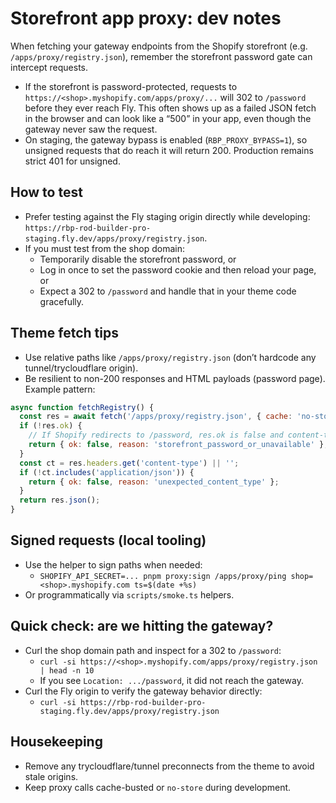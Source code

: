 # Storefront app proxy: dev notes

When fetching your gateway endpoints from the Shopify storefront (e.g. `/apps/proxy/registry.json`), remember the storefront password gate can intercept requests.

- If the storefront is password-protected, requests to `https://<shop>.myshopify.com/apps/proxy/...` will 302 to `/password` before they ever reach Fly. This often shows up as a failed JSON fetch in the browser and can look like a “500” in your app, even though the gateway never saw the request.
- On staging, the gateway bypass is enabled (`RBP_PROXY_BYPASS=1`), so unsigned requests that do reach it will return 200. Production remains strict 401 for unsigned.

## How to test

- Prefer testing against the Fly staging origin directly while developing: `https://rbp-rod-builder-pro-staging.fly.dev/apps/proxy/registry.json`.
- If you must test from the shop domain:
  - Temporarily disable the storefront password, or
  - Log in once to set the password cookie and then reload your page, or
  - Expect a 302 to `/password` and handle that in your theme code gracefully.

## Theme fetch tips

- Use relative paths like `/apps/proxy/registry.json` (don’t hardcode any tunnel/trycloudflare origin).
- Be resilient to non-200 responses and HTML payloads (password page). Example pattern:

```js
async function fetchRegistry() {
  const res = await fetch('/apps/proxy/registry.json', { cache: 'no-store' });
  if (!res.ok) {
    // If Shopify redirects to /password, res.ok is false and content-type is text/html
    return { ok: false, reason: 'storefront_password_or_unavailable' };
  }
  const ct = res.headers.get('content-type') || '';
  if (!ct.includes('application/json')) {
    return { ok: false, reason: 'unexpected_content_type' };
  }
  return res.json();
}
```

## Signed requests (local tooling)

- Use the helper to sign paths when needed:
  - `SHOPIFY_API_SECRET=... pnpm proxy:sign /apps/proxy/ping shop=<shop>.myshopify.com ts=$(date +%s)`
- Or programmatically via `scripts/smoke.ts` helpers.

## Quick check: are we hitting the gateway?

- Curl the shop domain path and inspect for a 302 to `/password`:
  - `curl -si https://<shop>.myshopify.com/apps/proxy/registry.json | head -n 10`
  - If you see `Location: .../password`, it did not reach the gateway.
- Curl the Fly origin to verify the gateway behavior directly:
  - `curl -si https://rbp-rod-builder-pro-staging.fly.dev/apps/proxy/registry.json`

## Housekeeping

- Remove any trycloudflare/tunnel preconnects from the theme to avoid stale origins.
- Keep proxy calls cache-busted or `no-store` during development.
